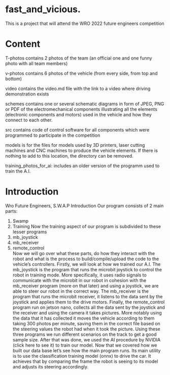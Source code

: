 # fast_and_vicious.
This is a project that will attend the WRO 2022 future engineers competition  
# Content
T-photos contains 2 photos of the team (an official one and one funny photo with all team members)

v-photos contains 6 photos of the vehicle (from every side, from top and bottom)

video contains the video.md file with the link to a video where driving demonstration exists

schemes contains one or several schematic diagrams in form of JPEG, PNG or PDF of the electromechanical components illustrating all the elements (electronic components and motors) used in the vehicle and how they connect to each other.

src contains code of control software for all components which were programmed to participate in the competition

models is for the files for models used by 3D printers, laser cutting machines and CNC machines to produce the vehicle elements. If there is nothing to add to this location, the directory can be removed.

training_photos_for_ai: includes an older version of the programm used to train the A.I. 

# Introduction
Wro Future Engineers, S.W.A.P Introduction 
Our program consists of 2 main parts:
1.	Swamp
2.	Training 
Now the training aspect of our program is subdivided to these lesser programs 
1.	mb_joystick
2.	mb_receiver
3.	remote_control	
Now we will go over what these parts, do how they interact with the robot and what is the process to build/compile/upload the code to the vehicle’s controllers.
Firstly, we will look at how we trained our A.I. The mb_joystick is the program that runs the microbit joystick to control the robot in training mode. More
specifically, it uses radio signals to communicate with the microbit in our robot in cohesion with the mb_receiver program (more on that later) and using a joystick,
we are able to steer our robot in the correct way. The mb_receiver is the program that runs the microbit receiver, it listens to the data sent by the joystick and
applies them to the drive motors. Finally, the remote_control program run on jetson nano, collects all the data sent by the joystick and the receiver and using the
camera it takes pictures. More notably using the data that it has collected it moves the vehicle according to them taking 300 photos per minute, saving them in the
correct file based on the steering values the robot had when it took the picture. Using these three programs we run different scenarios on the track to get a good
sample size. After that was done, we used the AI procedure by NVIDIA (click here to see it) to train our model.
Now that we covered how we built our data base let’s see how the main program runs.
Its main utility is to use the classification training model (onnx) to drive the car. It achieves that by comparing the frame the robot is seeing to its model and
adjusts its steering accordingly. 
